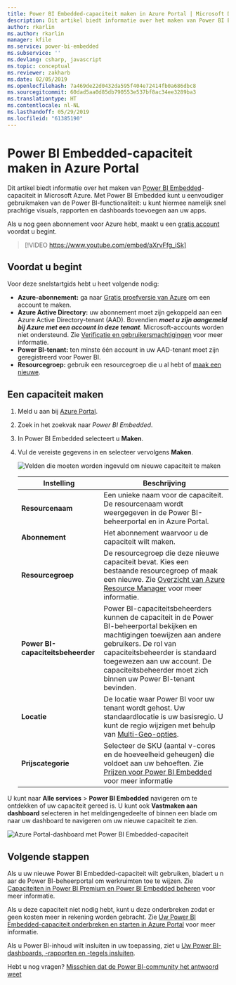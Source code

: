 ```yaml
---
title: Power BI Embedded-capaciteit maken in Azure Portal | Microsoft Docs
description: Dit artikel biedt informatie over het maken van Power BI Embedded-capaciteit in Microsoft Azure.
author: rkarlin
ms.author: rkarlin
manager: kfile
ms.service: power-bi-embedded
ms.subservice: ''
ms.devlang: csharp, javascript
ms.topic: conceptual
ms.reviewer: zakharb
ms.date: 02/05/2019
ms.openlocfilehash: 7a469de22d0432da595f404e72414fb0a686dbc8
ms.sourcegitcommit: 60dad5aa0d85db790553e537bf8ac34ee3289ba3
ms.translationtype: HT
ms.contentlocale: nl-NL
ms.lasthandoff: 05/29/2019
ms.locfileid: "61385190"
---
```

# <a name="create-power-bi-embedded-capacity-in-the-azure-portal"></a>Power BI Embedded-capaciteit maken in Azure Portal

Dit artikel biedt informatie over het maken van [Power BI Embedded](azure-pbie-what-is-power-bi-embedded.md)-capaciteit in Microsoft Azure. Met Power BI Embedded kunt u eenvoudiger gebruikmaken van de Power BI-functionaliteit: u kunt hiermee namelijk snel prachtige visuals, rapporten en dashboards toevoegen aan uw apps.

Als u nog geen abonnement voor Azure hebt, maakt u een [gratis account](https://azure.microsoft.com/free/) voordat u begint.

> [!VIDEO https://www.youtube.com/embed/aXrvFfg_iSk]

## <a name="before-you-begin"></a>Voordat u begint

Voor deze snelstartgids hebt u heet volgende nodig:

* **Azure-abonnement:** ga naar [Gratis proefversie van Azure](https://azure.microsoft.com/free/) om een account te maken.
* **Azure Active Directory:** uw abonnement moet zijn gekoppeld aan een Azure Active Directory-tenant (AAD). Bovendien ***moet u zijn aangemeld bij Azure met een account in deze tenant***. Microsoft-accounts worden niet ondersteund. Zie [Verificatie en gebruikersmachtigingen](https://docs.microsoft.com/azure/analysis-services/analysis-services-manage-users) voor meer informatie.
* **Power BI-tenant:** ten minste één account in uw AAD-tenant moet zijn geregistreerd voor Power BI.
* **Resourcegroep:** gebruik een resourcegroep die u al hebt of [maak een nieuwe](https://docs.microsoft.com/azure/azure-resource-manager/resource-group-overview).

## <a name="create-a-capacity"></a>Een capaciteit maken

1. Meld u aan bij [Azure Portal](https://portal.azure.com/).

2. Zoek in het zoekvak naar *Power BI Embedded*.

3. In Power BI Embedded selecteert u **Maken**.

4. Vul de vereiste gegevens in en selecteer vervolgens **Maken**.

    ![Velden die moeten worden ingevuld om nieuwe capaciteit te maken](media/azure-pbie-create-capacity/azure-portal-create-power-bi-embedded.png)

    |Instelling |Beschrijving |
    |---------|---------|
    |**Resourcenaam**|Een unieke naam voor de capaciteit. De resourcenaam wordt weergegeven in de Power BI-beheerportal en in Azure Portal.|
    |**Abonnement**|Het abonnement waarvoor u de capaciteit wilt maken.|
    |**Resourcegroep**|De resourcegroep die deze nieuwe capaciteit bevat. Kies een bestaande resourcegroep of maak een nieuwe. Zie [Overzicht van Azure Resource Manager](https://docs.microsoft.com/azure/azure-resource-manager/resource-group-overview) voor meer informatie.|
    |**Power BI-capaciteitsbeheerder**|Power BI-capaciteitsbeheerders kunnen de capaciteit in de Power BI-beheerportal bekijken en machtigingen toewijzen aan andere gebruikers. De rol van capaciteitsbeheerder is standaard toegewezen aan uw account. De capaciteitsbeheerder moet zich binnen uw Power BI-tenant bevinden.|
    |**Locatie**|De locatie waar Power BI voor uw tenant wordt gehost. Uw standaardlocatie is uw basisregio. U kunt de regio wijzigen met behulp van [Multi-Geo-opties](embedded-multi-geo.md).
    |**Prijscategorie**|Selecteer de SKU (aantal v-cores en de hoeveelheid geheugen) die voldoet aan uw behoeften.  Zie [Prijzen voor Power BI Embedded](https://azure.microsoft.com/pricing/details/power-bi-embedded/) voor meer informatie|

U kunt naar **Alle services** > **Power BI Embedded** navigeren om te ontdekken of uw capaciteit gereed is. U kunt ook **Vastmaken aan dashboard** selecteren in het meldingengedeelte of binnen een blade om naar uw dashboard te navigeren om uw nieuwe capaciteit te zien.

![Azure Portal-dashboard met Power BI Embedded-capaciteit](media/azure-pbie-create-capacity/azure-portal-dashboard.png)

## <a name="next-steps"></a>Volgende stappen

Als u uw nieuwe Power BI Embedded-capaciteit wilt gebruiken, bladert u n aar de Power BI-beheerportal om werkruimten toe te wijzen. Zie [Capaciteiten in Power BI Premium en Power BI Embedded beheren](https://powerbi.microsoft.com/documentation/powerbi-admin-premium-manage/) voor meer informatie.

Als u deze capaciteit niet nodig hebt, kunt u deze onderbreken zodat er geen kosten meer in rekening worden gebracht. Zie [Uw Power BI Embedded-capaciteit onderbreken en starten in Azure Portal](azure-pbie-pause-start.md) voor meer informatie.

Als u Power BI-inhoud wilt insluiten in uw toepassing, ziet u [Uw Power BI-dashboards, -rapporten en -tegels insluiten](https://powerbi.microsoft.com/documentation/powerbi-developer-embedding-content/).

Hebt u nog vragen? [Misschien dat de Power BI-community het antwoord weet](http://community.powerbi.com/)